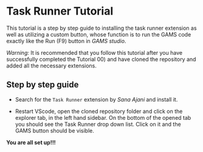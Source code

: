 # Task Runner Tutorial

This tutorial is a step by step guide to installing the task runner extension as well as utilizing a custom button, whose function is to run the GAMS code exactly like the Run (F9) button in *GAMS studio*.

*Warning:*
It is recommended that you follow this tutorial after you have successfully completed the Tutorial 00) and have cloned the repository and added all the necessary extensions.

## Step by step guide

- Search for the `Task Runner` extension by _Sana Ajani_ and install it.

- Restart VScode, open the cloned repository folder and click on the explorer tab, in the left hand sidebar. On the bottom of the opened tab you should see the Task Runner drop down list. Click on it and the GAMS button should be visible.

**You are all set up!!!**
